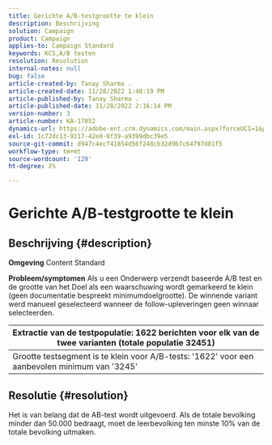 ```yaml
---
title: Gerichte A/B-testgrootte te klein
description: Beschrijving
solution: Campaign
product: Campaign
applies-to: Campaign Standard
keywords: KCS,A/B testen
resolution: Resolution
internal-notes: null
bug: false
article-created-by: Tanay Sharma .
article-created-date: 11/28/2022 1:48:19 PM
article-published-by: Tanay Sharma .
article-published-date: 11/28/2022 2:16:14 PM
version-number: 3
article-number: KA-17852
dynamics-url: https://adobe-ent.crm.dynamics.com/main.aspx?forceUCI=1&pagetype=entityrecord&etn=knowledgearticle&id=aa5e4c4d-236f-ed11-9562-6045bd006239
exl-id: 1c72dc13-9117-42e0-8f39-a9399dbc39e5
source-git-commit: d947c4ecf41854d56f248cb32d9b7c64797d81f5
workflow-type: tm+mt
source-wordcount: '129'
ht-degree: 2%

---
```


# Gerichte A/B-testgrootte te klein

## Beschrijving {#description}

<b>Omgeving</b>
Content Standard


<b>Probleem/symptomen</b>
Als u een Onderwerp verzendt baseerde A/B test en de grootte van het Doel als een waarschuwing wordt gemarkeerd te klein (geen documentatie bespreekt minimumdoelgrootte). De winnende variant werd manueel geselecteerd wanneer de follow-upleveringen geen winnaar selecteerden.




| Extractie van de testpopulatie: 1622 berichten voor elk van de twee varianten (totale populatie 32451) |
| --- |
| Grootte testsegment is te klein voor A/B-tests: &#39;1622&#39; voor een aanbevolen minimum van &#39;3245&#39; |



## Resolutie {#resolution}


Het is van belang dat de AB-test wordt uitgevoerd. Als de totale bevolking minder dan 50.000 bedraagt, moet de leerbevolking ten minste 10% van de totale bevolking uitmaken.

